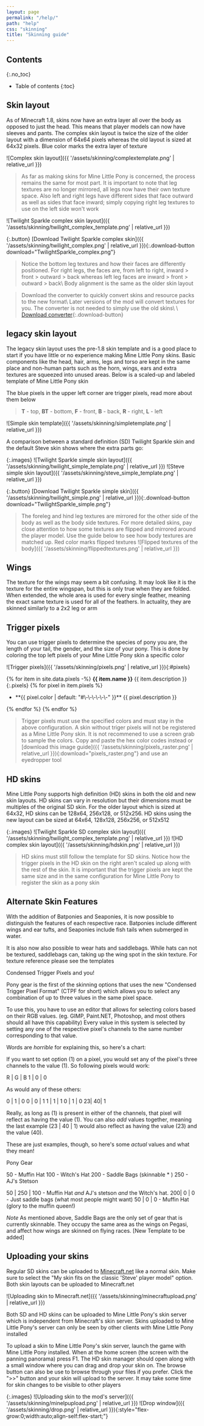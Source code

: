 ```yaml
---
layout: page
permalink: "/help/"
path: "help"
css: "skinning"
title: "Skinning guide"
---
```


## Contents
{:.no_toc}

- Table of contents
{:toc}

## Skin layout
As of Minecraft 1.8, skins now have an extra layer all over the body as opposed to just the head. This means that player models can now have sleeves and pants. The complex skin layout is twice the size of the older layout with a dimension of 64x64 pixels whereas the old layout is sized at 64x32 pixels. Blue color marks the extra layer of texture

![Complex skin layout]({{ '/assets/skinning/complextemplate.png' | relative_url }})

> As far as making skins for Mine Little Pony is concerned, the process remains the same for most part. It is important to note that leg textures are no longer mirrored, all legs now have their own texture space. Also left and right legs have different sides that face outward as well as sides that face inward; simply copying right leg textures to use on the left side won't work

![Twilight Sparkle complex skin layout]({{ '/assets/skinning/twilight_complex_template.png' | relative_url }})

{:.button}
[Download Twilight Sparkle complex skin]({{ '/assets/skinning/twilight_complex.png' | relative_url }}){:.download-button download="TwilightSparkle_complex.png"}

> Notice the bottom leg textures and how their faces are differently positioned. For right legs, the faces are, from left to right, inward > front > outward > back whereas left leg faces are inward > front > outward > back\\
> Body alignment is the same as the older skin layout

> Download the converter to quickly convert skins and resource packs to the new format\\
> Later versions of the mod will convert textures for you. The converter is not needed to simply use the old skins\\
> \\
> [Download converter](https://mega.nz/#!VJAVgSaT!MHYOKCIGL82drIAILA_w2gj5CD8CxXMxAyavG928Sw8){:.download-button}

## legacy skin layout
The legacy skin layout uses the pre-1.8 skin template and is a good place to start if you have little or no experience making Mine Little Pony skins. Basic components like the head, hair, arms, legs and torso are kept in the same place and non-human parts such as the horn, wings, ears and extra textures are squeezed into unused areas. Below is a scaled-up and labeled template of Mine Little Pony skin

The blue pixels in the upper left corner are trigger pixels, read more about them below

> **T** - top, **BT** - bottom, **F** - front, **B** - back, **R** - right, **L** - left

![Simple skin template]({{ '/assets/skinning/simpletemplate.png' | relative_url }})

A comparison between a standard definition (SD) Twilight Sparkle skin and the default Steve skin shows where the extra parts go:

{:.images}
![Twilight Sparkle simple skin layout]({{ '/assets/skinning/twilight_simple_template.png' | relative_url }})
![Steve simple skin layout]({{ '/assets/skinning/steve_simple_template.png' | relative_url }})

{:.button}
[Download Twilight Sparkle simple skin]({{ '/assets/skinning/twilight_simple.png' | relative_url }}){:.download-button download="TwilightSparkle_simple.png"}

> The foreleg and hind leg textures are mirrored for the other side of the body as well as the body side textures. For more detailed skins, pay close attention to how some textures are flipped and mirrored around the player model. Use the guide below to see how body textures are matched up. Red color marks flipped textures
![Flipped textures of the body]({{ '/assets/skinning/flippedtextures.png' | relative_url }})

## Wings
The texture for the wings may seem a bit confusing. It may look like it is the texture for the entire wingspan, but this is only true when they are folded. When extended, the whole area is used for every single feather, meaning the exact same texture is used for all of the feathers. In actuality, they are skinned similarly to a 2x2 leg or arm

## Trigger pixels
You can use trigger pixels to determine the species of pony you are, the length of your tail, the gender, and the size of your pony. This is done by coloring the top left pixels of your Mine Little Pony skin a specific color

![Trigger pixels]({{ '/assets/skinning/pixels.png' | relative_url }}){:#pixels}

{% for item in site.data.pixels -%}
**{{ item.name }}** {{ item.description }}
{:.pixels}
{% for pixel in item.pixels %}
- <div class="pixel{% if pixel.color == nil %} empty{% endif %}"{% if pixel.color != nil %} style="background:{{ pixel.color }};"{% endif %}></div> **{{ pixel.color | default: "#\-\-\-\-\-\-" }}** {{ pixel.description }}
{% endfor %}
{% endfor %}

> Trigger pixels must use the specified colors and must stay in the above configuration. A skin without triger pixels will not be registered as a Mine Little Pony skin. It is not recommened to use a screen grab to sample the colors. Copy and paste the hex color codes instead or [download this image guide]({{ '/assets/skinning/pixels_raster.png' | relative_url }}){:download="pixels_raster.png"} and use an eyedropper tool

## HD skins
Mine Little Pony supports high definition (HD) skins in both the old and new skin layouts. HD skins can vary in resolution but their dimensions must be multiples of the original SD skin. For the older layout which is sized at 64x32, HD skins can be 128x64, 256x128, or 512x256. HD skins using the new layout can be sized at 64x64, 128x128, 256x256, or 512x512

{:.images}
![Twilight Sparkle SD complex skin layout]({{ '/assets/skinning/twilight_complex_template.png' | relative_url }})
![HD complex skin layout]({{ '/assets/skinning/hdskin.png' | relative_url }})

> HD skins must still follow the template for SD skins. Notice how the trigger pixels in the HD skin on the right aren't scaled up along with the rest of the skin. It is important that the trigger pixels are kept the same size and in the same configuration for Mine Little Pony to register the skin as a pony skin

## Alternate Skin Features
With the addition of Batponies and Seaponies, it is now possible to distinguish the features of each respective race. Batponies include different wings and ear tufts, and Seaponies include fish tails when submerged in water. 

It is also now also possible to wear hats and saddlebags. While hats can not be textured, saddlebags can, taking up the wing spot in the skin texture. For texture reference please see the templates

Condensed Trigger Pixels and you!

Pony gear is the first of the skinning options that uses the new "Condensed Trigger Pixel Format" (CTPF for short) which allows you to select any combination of up to three values in the same pixel space.

To use this, you have to use an editor that allows for selecting colors based on their RGB values. (eg. GIMP, Paint.NET, Photoshop, and most others should all have this capability) Every value in this system is selected by setting any one of the respective pixel's channels to the same number corresponding to that value.

Words are *horrible* for explaining this, so here's a chart:

If you want to set option (1) on a pixel, you would set any of the pixel's three channels to the value (1). So following pixels would work:

R | G | B
1 | 0 | 0

As would any of these others:

0 | 1 | 0
0 | 0 | 1
1 | 1 | 1
0 | 1 | 0
23| 40| 1

Really, as long as (1) is present in either of the channels, that pixel will reflect as having the value (1).
You can also _add_ values together, meaning the last example (23 | 40 | 1) would also reflect as having the value (23) and the value (40).

These are just examples, though, so here's some *actual* values and what they mean!

Pony Gear

50  - Muffin Hat
100 - Witch's Hat
200 - Saddle Bags (skinnable * )
250 - AJ's Stetson

50 | 250 | 100 - Muffin Hat _and_ AJ's stetson _and_ the Witch's hat.
200| 0   | 0   - Just saddle bags (what most people might want)
50 | 0   | 0   - Muffin Hat (glory to the muffin queen!)

*Note* As mentioned above, Saddle Bags are the only set of gear that is currently skinnable. They occupy the same area as the wings on Pegasi, and affect how wings are skinned on flying races. [New Template to be added]

## Uploading your skins
Regular SD skins can be uploaded to [Minecraft.net](https://minecraft.net/) like a normal skin. Make sure to select the "My skin fits on the classic 'Steve' player model" option. Both skin layouts can be uploaded to Minecraft.net

![Uploading skin to Minecraft.net]({{ '/assets/skinning/minecraftupload.png' | relative_url }})

Both SD and HD skins can be uploaded to Mine Little Pony's skin server which is independent from Minecraft's skin server. Skins uploaded to Mine Little Pony's server can only be seen by other clients with Mine Little Pony installed

To upload a skin to Mine Little Pony's skin server, launch the game with Mine Little Pony installed. When at the home screen (the screen with the panning panorama) press F1. The HD skin manager should open along with a small window where you can drag and drop your skin on. The browse button can also be use to browse through your files if you prefer. Click the \"\>\>\" button and your skin will upload to the server. It may take some time for skin changes to be visible to other players

{:.images}
![Uploading skin to the mod's server]({{ '/assets/skinning/minelpupload.png' | relative_url }})
![Drop window]({{ '/assets/skinning/drop.png' | relative_url }}){:style="flex-grow:0;width:auto;align-self:flex-start;"}
